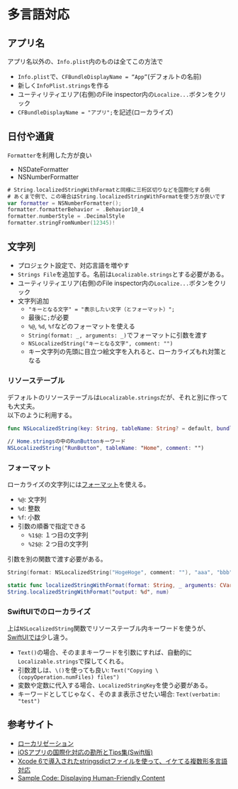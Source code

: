 # 多言語対応

## アプリ名

アプリ名以外の、`Info.plist`内のものは全てこの方法で
- `Info.plist`で、`CFBundleDisplayName = “App”`(デフォルトの名前)
- 新しく`InfoPlist.strings`を作る
- ユーティリティエリア(右側)のFile inspector内の`Localize...`ボタンをクリック
- `CFBundleDisplayName = "アプリ";`を記述(ローカライズ)

## 日付や通貨

`Formatter`を利用した方が良い
- NSDateFormatter
- NSNumberFormatter

```swift
# String.localizedStringWithFormatと同様に三桁区切りなどを国際化する例
# あくまで例で、この場合はString.localizedStringWithFormatを使う方が良いです
var formatter = NSNumberFormatter();
formatter.formatterBehavior = .Behavior10_4
formatter.numberStyle = .DecimalStyle
formatter.stringFromNumber(12345)!
```

## 文字列

- プロジェクト設定で、対応言語を増やす
- `Strings File`を追加する。名前は`Localizable.strings`とする必要がある。
- ユーティリティエリア(右側)のFile inspector内の`Localize...`ボタンをクリック
- 文字列追加
    - `"キーとなる文字" = "表示したい文字（とフォーマット）";`
    - 最後に`;`が必要
    - `%@`, `%d`, `%f`などのフォーマットを使える
    - `String(format: _, arguments: _)`でフォーマットに引数を渡す
    - `NSLocalizedString("キーとなる文字", comment: "")`
    - キー文字列の先頭に目立つ絵文字を入れると、ローカライズもれ対策となる

### リソーステーブル

デフォルトのリソーステーブルは`Localizable.strings`だが、それと別に作っても大丈夫。  
以下のように利用する。
```swift
func NSLocalizedString(key: String, tableName: String? = default, bundle: NSBundle = default, value: String = default, #comment: String) -> String

// Home.stringsの中のRunButtonキーワード
NSLocalizedString("RunButton", tableName: "Home", comment: "")
```

### フォーマット

ローカライズの文字列には[フォーマット](https://developer.apple.com/library/archive/documentation/Cocoa/Conceptual/Strings/Articles/formatSpecifiers.html#//apple_ref/doc/uid/TP40004265-SW1)を使える。
- `%@`: 文字列
- `%d`: 整数
- `%f`: 小数
- 引数の順番で指定できる
    - `%1$@`: １つ目の文字列
    - `%2$@`: ２つ目の文字列

引数を別の関数で渡す必要がある。
```swift
String(format: NSLocalizedString("HogeHoge", comment: ""), "aaa", "bbb")

static func localizedStringWithFormat(format: String, _ arguments: CVarArgType...) -> String
String.localizedStringWithFormat("output: %d", num)
```

### SwiftUIでのローカライズ

上は`NSLocalizedString`関数でリソーステーブル内キーワードを使うが、  [SwiftUIでは](https://developer.apple.com/documentation/swiftui/preparing-views-for-localization)少し違う。  

- `Text()`の場合、そのままキーワードを引数にすれば、自動的に`Localizable.strings`で探してくれる。
- 引数渡しは、`\()`を使っても良い: `Text("Copying \(copyOperation.numFiles) files")`
- 変数や定数に代入する場合、`LocalizedStringKey`を使う必要がある。
- キーワードとしてじゃなく、そのまま表示させたい場合: `Text(verbatim: "test")`

## 参考サイト

- [ローカリゼーション](https://developer.apple.com/jp/localization/)
- [iOSアプリの国際化対応の勘所とTips集(Swift版)](https://qiita.com/mono0926/items/c41c1ce18b90b765a8f2)
- [Xcode 6で導入されたstringsdictファイルを使って、イケてる複数形多言語対応](https://qiita.com/mono0926/items/647f6d741cd9965d9806)
- [Sample Code: Displaying Human-Friendly Content](https://developer.apple.com/documentation/foundation/formatter/displaying_human-friendly_content)
